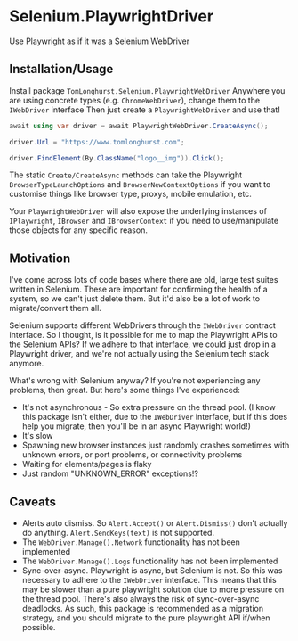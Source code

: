 # Selenium.PlaywrightDriver
Use Playwright as if it was a Selenium WebDriver

## Installation/Usage
Install package `TomLonghurst.Selenium.PlaywrightWebDriver`
Anywhere you are using concrete types (e.g. `ChromeWebDriver`), change them to the `IWebDriver` interface
Then just create a `PlaywrightWebDriver` and use that!

```csharp
await using var driver = await PlaywrightWebDriver.CreateAsync();

driver.Url = "https://www.tomlonghurst.com";

driver.FindElement(By.ClassName("logo__img")).Click();
```

The static `Create/CreateAsync` methods can take the Playwright `BrowserTypeLaunchOptions` and `BrowserNewContextOptions` if you want to customise things like browser type, proxys, mobile emulation, etc.

Your `PlaywrightWebDriver` will also expose the underlying instances of `IPlaywright`, `IBrowser` and `IBrowserContext` if you need to use/manipulate those objects for any specific reason.

## Motivation
I've come across lots of code bases where there are old, large test suites written in Selenium. These are important for confirming the health of a system, so we can't just delete them. But it'd also be a lot of work to migrate/convert them all.

Selenium supports different WebDrivers through the `IWebDriver` contract interface. So I thought, is it possible for me to map the Playwright APIs to the Selenium APIs? If we adhere to that interface, we could just drop in a Playwright driver, and we're not actually using the Selenium tech stack anymore.

What's wrong with Selenium anyway? If you're not experiencing any problems, then great. But here's some things I've experienced:
- It's not asynchronous - So extra pressure on the thread pool. (I know this package isn't either, due to the `IWebDriver` interface, but if this does help you migrate, then you'll be in an async Playwright world!)
- It's slow
- Spawning new browser instances just randomly crashes sometimes with unknown errors, or port problems, or connectivity problems
- Waiting for elements/pages is flaky
- Just random "UNKNOWN_ERROR" exceptions!?

## Caveats
- Alerts auto dismiss. So `Alert.Accept()` or `Alert.Dismiss()` don't actually do anything. `Alert.SendKeys(text)` is not supported.
- The `WebDriver.Manage().Network` functionality has not been implemented
- The `WebDriver.Manage().Logs` functionality has not been implemented
- Sync-over-async. Playwright is async, but Selenium is not. So this was necessary to adhere to the `IWebDriver` interface. This means that this may be slower than a pure playwright solution due to more pressure on the thread pool. There's also always the risk of sync-over-async deadlocks. As such, this package is recommended as a migration strategy, and you should migrate to the pure playwright API if/when possible.
